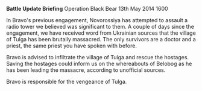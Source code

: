 __Battle Update Briefing__ Operation Black Bear
13th May 2014
1600

In Bravo's previous engagement, Novorossiya has attempted to assault a radio tower we believed was significant to them. A couple of days since the engagement, we have received word from Ukrainian sources that the village of Tulga has been brutally massacred. The only survivors are a doctor and a priest, the same priest you have spoken with before.

Bravo is advised to infiltrate the village of Tulga and rescue the hostages. Saving the hostages could inform us on the whereabouts of Belobog as he has been leading the massacre, according to unofficial sources.

Bravo is responsible for the vengeance of Tulga.